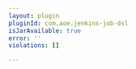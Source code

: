 ```yaml
---
layout: plugin
pluginId: com.aoe.jenkins-job-dsl
isJarAvailable: true
error: ''
violations: []

---
```

